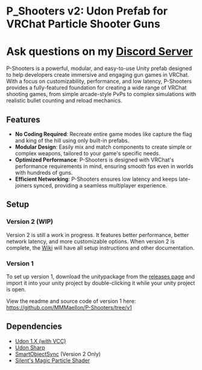 # P_Shooters v2: Udon Prefab for VRChat Particle Shooter Guns

# Ask questions on my [Discord Server](https://discord.gg/S5sDC4PnFp)

P-Shooters is a powerful, modular, and easy-to-use Unity prefab designed to help developers create immersive and engaging gun games in VRChat. With a focus on customizability, performance, and low latency, P-Shooters provides a fully-featured foundation for creating a wide range of VRChat shooting games, from simple arcade-style PvPs to complex simulations with realistic bullet counting and reload mechanics.

## Features

* **No Coding Required**: Recreate entire game modes like capture the flag and king of the hill using only built-in prefabs.
* **Modular Design**: Easily mix and match components to create simple or complex weapons, tailored to your game's specific needs.
* **Optimized Performance**: P-Shooters is designed with VRChat's performance requirements in mind, ensuring smooth fps even in worlds with hundreds of guns.
* **Efficient Networking**: P-Shooters ensures low latency and keeps late-joiners synced, providing a seamless multiplayer experience.

## Setup

### Version 2 (WIP)

Version 2 is still a work in progress. It features better performance, better network latency, and more customizable options. When version 2 is complete, the [Wiki](https://github.com/MMMaellon/P-Shooters/wiki) will have all setup instructions and other documentation.

### Version 1

To set up version 1, download the unitypackage from the [releases page](https://github.com/MMMaellon/P-Shooters/releases/tag/1.6.2) and import it into your unity project by double-clicking it while your unity project is open.

View the readme and source code of version 1 here: <https://github.com/MMMaellon/P-Shooters/tree/v1>

## Dependencies

 - [Udon 1.X (with VCC)](https://docs.vrchat.com/docs/getting-started-with-udon)
 - [Udon Sharp](https://udonsharp.docs.vrchat.com/setup)
 - [SmartObjectSync](https://github.com/MMMaellon/SmartObjectSync) (Version 2 Only)
 - [Silent's Magic Particle Shader](https://gitlab.com/s-ilent/magic-particles.git)
